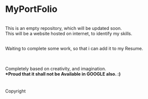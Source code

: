 # MyPortFolio
<br>This is an empty repository, which will be updated soon.
<br>This will be a website hosted on internet, to identify my skills.

<br>Waiting to complete some work, so that i can add it to my Resume.

<br><br> Completely based on creativity, and imagination.
<br><b>*Proud that it shall not be Available in GOOGLE also. :)</b>

<img src="![copyright](https://user-images.githubusercontent.com/91725049/177002461-c50fd990-9d21-4cb0-b100-fa51014cc8b2.png)" width=10 height=10 />

Copyright
